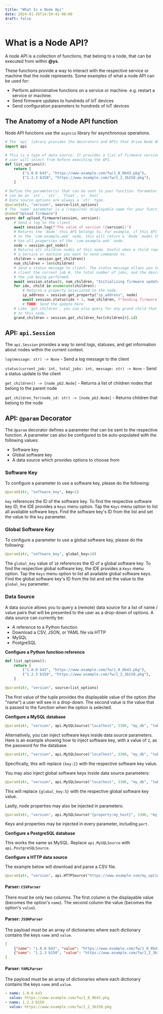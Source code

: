 ```yaml
---
title: "What Is a Node Api"
date: 2024-01-26T14:59:42-08:00
draft: false
---
```


# What is a Node API?

A node API is a collection of functions, that belong to a node, that can be executed from within **@ys**.

These functions provide a way to interact with the respective service or machine that the node represents. Some examples of what a node API can be used for:

- Perform administrative functions on a service or machine. e.g. restart a service or machine.
- Send firmware updates to hundreds of IoT devices
- Send configuration parameters to hundreds of IoT devices

## The Anatomy of a Node API function

Node API functions use the `asyncio` library for asynchronous operations.

```python
# The `api` library provides the decorators and APIs that drive Node APIs
import api

# This is a type of data source. It provides a list of firmware versions that a
# user will select from before executing the API.
def list_options():
    return [
        ("1.0.0 b43", "https://www.example.com/fw/1_0_0b43.pkg"),
        ("1.2.3 b150", "https://www.example.com/fw/1_2_3b150.pkg"),
    ]

# Define the parameter(s) that can be sent to your function. Parameter types
# can be an `int`, `str`, `float`, or `bool`.
# Data source options are always a `str` type.
@param(str, "version", source=list_options)
# The `name` parameter is a (required) displayable name for your function.
@name("Upload firmware")
aysnc def upload_firmware(session, version):
    # Send a log to the client
    await session.log(f"The value of version ({version})")
    # Returns the `Node` this API belongs to. For example, if this API belongs
    # to the `com.example.web` node, this will return a `Node` model that
    # has all properties of the `com.example.web` node.
    node = session.get_node()
    # Returns all children nodes of this node. Useful when a child represents
    # a service or machine you want to send commands to.
    children = session.get_children()
    num_children = len(children)
    # Send a status message to client. The status message allows you to inform the
    # client the current job #, the total number of jobs, and the description of
    # the job being performed.
    await session.status(0, num_children, "Initializing firmware updates")
    for idx, child in enumerate(children):
        # Returns a property associated to the node.
        ip_address = session.get_property("ip_address", node)
        await session.status(idx + 1, num_children, f"Sending firmware update to: {ip_address}")
        # TODO: Send the update here
    # Like `get_children`, you can also query for any grand child that belongs
    # to this node.
    grand_children = session.get_children_for(children[0].id)
```

## API: `api.Session`

The `api.Session` provides a way to send logs, statuses, and get information about nodes within the current context.

`log(message: str) -> None` - Send a log message to the client

`status(current_job: int, total_jobs: int, message: str) -> None` - Send a status update to the client

`get_children() -> [node_pb2.Node]` - Returns a list of children nodes that belong to the parent node

`get_children_for(node_id: str) -> [node_pb2.Node]` - Returns children that belong to the node

## API: `@param` Decorator

The `@param` decorator defines a parameter that can be sent to the respective function. A parameter can also be configured to be auto-populated with the following values:

- Software key
- Global software key
- A data source which provides options to choose from

### Software Key

To configure a parameter to use a software key, please do the following:

```python
@param(str, "software_key", key=1)
```

`key` references the ID of the software key. To find the respective software key ID, the IDE provides a `Keys` menu option. Tap the `Keys` menu option to list all available software keys. Find the software key's ID from the list and set the value to the `key` parameter.

### Global Software Key

To configure a parameter to use a global software key, please do the following:

```python
@param(str, "software_key", global_key=10)
```

The `global_key` value of `10` references the ID of a global software key. To find the respective global software key, the IDE provides a `Keys` menu option. Tap the `Keys` menu option to list all available global software keys. Find the global software key's ID from the list and set the value to the `global_key` parameter.

### Data Source

A data source allows you to query a (remote) data source for a list of name / value pairs that will be presented to the user as a drop-down of options. A data source can currently be:

- A reference to a Python function
- Download a CSV, JSON, or YAML file via HTTP
- MySQL
- PostgreSQL

**Configure a Python function reference**

```python
def list_options():
    return [
        ("1.0.0 b43", "https://www.example.com/fw/1_0_0b43.pkg"),
        ("1.2.3 b150", "https://www.example.com/fw/1_2_3b150.pkg"),
    ]

@param(str, "version", source=list_options)
```

The first value of the tuple provides the displayable value of the option (the "name") a user will see in a drop-down. The second value is the value that is passed to the function when the option is selected.

**Configure a MySQL database**

```python
@param(str, "version", api.MySQLSource("localhost", 3306, "my_db", "table", "name_col", "value_col", "username", "password"))
```

Alternatively, you can inject software keys inside data source parameters. Here is an example showing how to inject software key, with a value of `2`, as the password for the database.

```python
@param(str, "version", api.MySQLSource("localhost", 3306, "my_db", "table", "name_col", "value_col", "username", "{key:2}"))
```

Specifically, this will replace `{key:2}` with the respective software key value.

You may also inject global software keys inside data source parameters:

```python
@param(str, "version", api.MySQLSource("localhost", 3306, "my_db", "table", "name_col", "value_col", "username", "{global_key:5}"))
```

This will replace `{global_key:5}` with the respective global software key value.

Lastly, node properties may also be injected in parameters:

```python
@param(str, "version", api.MySQLSource("{property:my_host}", 3306, "my_db", "table", "name_col", "value_col", "username", "my_pass"))
```

Keys and properties may be injected in every parameter, including `port`.

**Configure a PostgreSQL database**

This works the same as MySQL. Replace `api.MySQLSource` with `api.PostgreSQLSource`.

**Configure a HTTP data source**

The example below will download and parse a CSV file.

```python
@param(str, "version", api.HTTPSource("https://www.example.com/my_options.csv", parser=api.CSVParser()))
```

#### Parser: `CSVParser`

There must be only two columns. The first column is the displayable value (becomes the option's `name`). The second column the value (becomes the option's `value`).

#### Parser: `JSONParser`

The payload must be an array of dictionaries where each dictionary contains the keys `name` and `value`.

```json
[
    {"name": "1.0.0 b43", "value": "https://www.example.com/fw/1_0_0b43.pkg"},
    {"name": "1.2.3 b150", "value": "https://www.example.com/fw/1_2_3b150.pkg"}
]
```

#### Parser: `YAMLParser`

The payload must be an array of dictionaries where each dictionary contains the keys `name` and `value`.

```yaml
- name: 1.0.0 b43
  value: https://www.example.com/fw/1_0_0b43.pkg
- name: 1.2.3 b150
  value: https://www.example.com/fw/1_2_3b150.pkg
```
